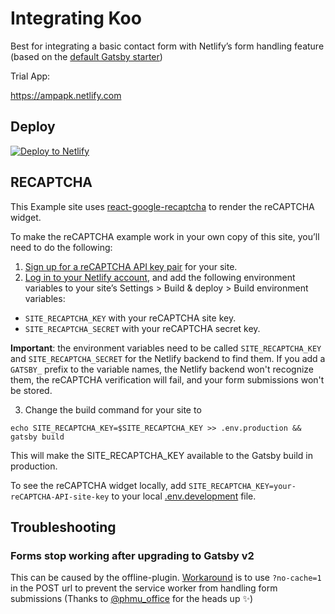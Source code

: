 # Integrating Koo

Best for integrating a basic contact form with Netlify’s form handling feature (based on the [default Gatsby starter](https://github.com/gatsbyjs/gatsby-starter-default))

Trial App: 

https://ampapk.netlify.com

## Deploy

[![Deploy to Netlify](https://www.netlify.com/img/deploy/button.svg)](https://app.netlify.com/start/deploy?repository=https://github.com/imorente/gatsby-netlify-form-example)

## RECAPTCHA

This Example site uses [react-google-recaptcha](https://github.com/dozoisch/react-google-recaptcha) to render the reCAPTCHA widget.

To make the reCAPTCHA example work in your own copy of this site, you’ll need to do the following:
1. [Sign up for a reCAPTCHA API key pair](http://www.google.com/recaptcha/admin) for your site.
2. [Log in to your Netlify account](https://app.netlify.com), and add the following
environment variables to your site’s Settings > Build & deploy > Build environment variables:
  - `SITE_RECAPTCHA_KEY` with your reCAPTCHA site key.
  - `SITE_RECAPTCHA_SECRET` with your reCAPTCHA secret key.

**Important**: the environment variables need to be called `SITE_RECAPTCHA_KEY` and `SITE_RECAPTCHA_SECRET` for the Netlify backend to find them. If you add a `GATSBY_` prefix to the variable names, the Netlify backend won't recognize them, the reCAPTCHA verification will fail, and your form submissions won't be stored.

3. Change the build command for your site to
```
echo SITE_RECAPTCHA_KEY=$SITE_RECAPTCHA_KEY >> .env.production && gatsby build
```
This will make the SITE_RECAPTCHA_KEY available to the Gatsby build in production.

To see the reCAPTCHA widget locally, add `SITE_RECAPTCHA_KEY=your-reCAPTCHA-API-site-key`
to your local [.env.development](https://www.gatsbyjs.org/docs/environment-variables/) file.

## Troubleshooting

### Forms stop working after upgrading to Gatsby v2
This can be caused by the offline-plugin. [Workaround](https://github.com/gatsbyjs/gatsby/issues/7997#issuecomment-419749232) is to use `?no-cache=1` in the POST url to prevent the service worker from handling form submissions (Thanks to [@phmu_office](https://twitter.com/phmu_office/status/1047810173417472000) for the heads up ✨)
